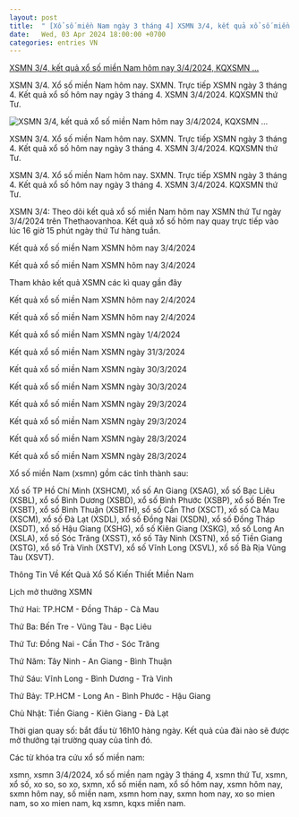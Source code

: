 ```yaml
---
layout: post
title:  " [Xổ số miền Nam ngày 3 tháng 4] XSMN 3/4, kết quả xổ số miền Nam hôm nay 3/4/2024, KQXSMN ..."
date:   Wed, 03 Apr 2024 18:00:00 +0700
categories: entries VN
---
```

[XSMN 3/4, kết quả xổ số miền Nam hôm nay 3/4/2024, KQXSMN ...](https://thethaovanhoa.vn/xsmn-3-4-truc-tiep-xo-so-mien-nam-hom-nay-3-4-2024-ket-qua-xo-so-ngay-3-thang-4-20240402135456885.htm)

XSMN 3/4. Xổ số miền Nam hôm nay. SXMN. Trực tiếp XSMN ngày 3 tháng 4. Kết quả xổ số hôm nay ngày 3 tháng 4. XSMN 3/4/2024. KQXSMN thứ Tư.

![XSMN 3/4, kết quả xổ số miền Nam hôm nay 3/4/2024, KQXSMN ...](https://thethaovanhoa.mediacdn.vn/thumb_w/1200/372676912336973824/2024/4/3/xsmn34-17121368325611779565636-0-0-359-639-crop-17121368495731512299544.jpg)

XSMN 3/4. Xổ số miền Nam hôm nay. SXMN. Trực tiếp XSMN ngày 3 tháng 4. Kết quả xổ số hôm nay ngày 3 tháng 4. XSMN 3/4/2024. KQXSMN thứ Tư.

XSMN 3/4. Xổ số miền Nam hôm nay. SXMN. Trực tiếp XSMN ngày 3 tháng 4. Kết quả xổ số hôm nay ngày 3 tháng 4. XSMN 3/4/2024. KQXSMN thứ Tư.

XSMN 3/4: Theo dõi kết quả xổ số miền Nam hôm nay XSMN thứ Tư ngày 3/4/2024 trên Thethaovanhoa. Kết quả xổ số hôm nay quay trực tiếp vào lúc 16 giờ 15 phút ngày thứ Tư hàng tuần.

Kết quả xổ số miền Nam XSMN hôm nay 3/4/2024

Kết quả xổ số miền Nam XSMN hôm nay 3/4/2024

Tham khảo kết quả XSMN các kì quay gần đây

Kết quả xổ số miền Nam XSMN hôm nay 2/4/2024

Kết quả xổ số miền Nam XSMN hôm nay 2/4/2024

Kết quả xổ số miền Nam XSMN ngày 1/4/2024

Kết quả xổ số miền Nam XSMN ngày 31/3/2024

Kết quả xổ số miền Nam XSMN ngày 30/3/2024

Kết quả xổ số miền Nam XSMN ngày 30/3/2024

Kết quả xổ số miền Nam XSMN ngày 29/3/2024

Kết quả xổ số miền Nam XSMN ngày 29/3/2024

Kết quả xổ số miền Nam XSMN ngày 28/3/2024

Kết quả xổ số miền Nam XSMN ngày 28/3/2024

Xổ số miền Nam (xsmn) gồm các tỉnh thành sau:



Xổ số TP Hồ Chí Minh (XSHCM), xổ số An Giang (XSAG), xổ số Bạc Liêu (XSBL), xổ số Bình Dương (XSBD), xổ số Bình Phước (XSBP), xổ số Bến Tre (XSBT), xổ số Bình Thuận (XSBTH), sổ số Cần Thơ (XSCT), xổ số Cà Mau (XSCM), xổ số Đà Lạt (XSDL), xổ số Đồng Nai (XSDN), xổ số Đồng Tháp (XSDT), xổ số Hậu Giang (XSHG), xổ số Kiên Giang (XSKG), xổ số Long An (XSLA), xổ số Sóc Trăng (XSST), xổ số Tây Ninh (XSTN), xổ số Tiền Giang (XSTG), xổ số Trà Vinh (XSTV), xổ số Vĩnh Long (XSVL), xổ số Bà Rịa Vũng Tàu (XSVT).

Thông Tin Về Kết Quả Xổ Số Kiến Thiết Miền Nam



Lịch mở thưởng XSMN

Thứ Hai: TP.HCM - Đồng Tháp - Cà Mau

Thứ Ba: Bến Tre - Vũng Tàu - Bạc Liêu

Thứ Tư: Đồng Nai - Cần Thơ - Sóc Trăng

Thứ Năm: Tây Ninh - An Giang - Bình Thuận

Thứ Sáu: Vĩnh Long - Bình Dương - Trà Vinh

Thứ Bảy: TP.HCM - Long An - Bình Phước - Hậu Giang

Chủ Nhật: Tiền Giang - Kiên Giang - Đà Lạt

Thời gian quay số: bắt đầu từ 16h10 hàng ngày. Kết quả của đài nào sẽ được mở thưởng tại trường quay của tỉnh đó.

Các từ khóa tra cứu xổ số miền nam:

xsmn, xsmn 3/4/2024, xổ số miền nam ngày 3 tháng 4, xsmn thứ Tư, xsmn, xổ số, xo so, so xo, sxmn, xổ số miền nam, xổ số hôm nay, xsmn hôm nay, sxmn hôm nay, số miền nam, xsmn hom nay, sxmn hom nay, xo so mien nam, so xo mien nam, kq xsmn, kqxs miền nam.

